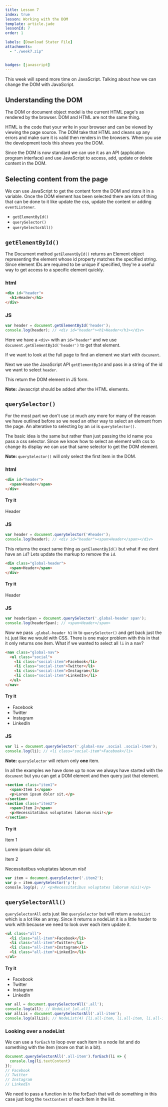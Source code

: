 ```yaml
---
title: Lesson 7
index: true
lesson: Working with the DOM
template: article.jade
lessonId: 7
order: 1

labels: [Download Stater File]
attachments:
  - "./week7.zip"


badges: [javascript]
---
```


This week will spend more time on JavaScript.  Talking about how we can change the DOM with JavaScript.

<span class="more"></span>

## Understanding the DOM

The DOM or document object model is the current HTML page's as rendered by the browser.  DOM and HTML are not the same thing.

HTML is the code that your write in your browser and can be viewed by viewing the page source.  The DOM take that HTML and cleans up any errors and make sure it is valid then renders in the browsers.  When you use the development tools this shows you the DOM.

Since the DOM is now standard we can use it as an API (application program interface) and use JavaScript to access, add, update or delete content in the DOM.

## Selecting content from the page

We can use JavaScript to get the content form the DOM and store it in a variable.  Once the DOM element has been selected there are lots of thing that can be done to it like update the css, update the content or adding `eventListener`.

* `getElementById()`
* `querySelector()`
* `querySelectorAll()`

## `getElementById()`

The Document method `getElementById()` returns an Element object representing the element whose id property matches the specified string. Since element IDs are required to be unique if specified, they're a useful way to get access to a specific element quickly.

### html

```html
<div id="header">
  <h1>Header</h1>
</div>
```

### JS

```javascript
var header = document.getElementById('header');
console.log(header); // <div id="header"><h1>Header</h1></div>
```

Here we have a `<div>` with an `id="header"` and we use `document.getElementById('header')` to get that element.

If we want to look at the full page to find an element we start with `document`.

Next we use the JavaScript API `getElementById` and pass in a string of the id we want to select `header`.

This return the DOM element in JS form.

**Note:** Javascript should be added after the HTML elements.

## `querySelector()`

For the most part we don't use `id` much any more for many of the reason we have outlined before so we need an other way to select an element from the page.  An alterative to selecting by an `id` is `querySelector()`.

The basic idea is the same but rather than just passing the id name you pass a css selector.  Since we know how to select an element with css to change its display we can use that same selector to get the DOM element.

**Note:** `querySelector()` will only select the first item in the DOM.

### html

```html
<div id="header">
  <span>Header</span>
</div>
```
#### Try it
<div id="header">
  <span>Header</span>
</div>

### JS

```javascript
var header = document.querySelector('#header');
console.log(header); // <div id="header"><span>Header</span></div>
```

This returns the exact same thing as `getElementById()` but what if we dont have an `id`?  Lets update the markup to remove the `id`.

```html
<div class="global-header">
  <span>Header</span>
</div>
```
#### Try it
<div class="global-header">
  <span>Header</span>
</div>

### JS

```javascript
var headerSpan = document.querySelector('.global-header span');
console.log(headerSpan); // <span>Header</span>
```

Now we pass `.global-header h1` in to `querySelector()` and get back just the `h1` just like we would with CSS.  There is one major problem with this in that it only returns one item.  What if we wanted to select all `li` in a nav?

```html
<nav class="global-nav">
  <ul class="social">
    <li class="social-item">Facebook</li>
    <li class="social-item">Twitter</li>
    <li class="social-item">Instagram</li>
    <li class="social-item">LinkedIn</li>
  </ul>
</nav>
```
#### Try it
<nav class="global-nav">
  <ul class="social">
    <li class="social-item">Facebook</li>
    <li class="social-item">Twitter</li>
    <li class="social-item">Instagram</li>
    <li class="social-item">LinkedIn</li>
  </ul>
</nav>

### JS

```javascript
var li = document.querySelector('.global-nav .social .social-item');
console.log(li); // <li class="social-item">Facebook</li>
```

**Note:** `querySelector` will return only **one** item.

In all the examples we have done up to now we always have started with the `document` but you can get a DOM element and then query just that element.

```html
<section class="item1">
  <span>Item 1</span>
  <p>Lorem ipsum dolor sit.</p>
</section>
<section class="item2">
  <span>Item 2</span>
  <p>Necessitatibus voluptates laborum nisi!</p>
</section>
```

#### Try it

<section class="item1">
  <span>Item 1</span>
  <p>Lorem ipsum dolor sit.</p>
</section>
<section class="item2">
  <span>Item 2</span>
  <p>Necessitatibus voluptates laborum nisi!</p>
</section>

```javascript
var item = document.querySelector('.item2');
var p = item.querySelector('p');
conosle.log(p); // <p>Necessitatibus voluptates laborum nisi!</p>
```

## `querySelectorAll()`

`querySelectorAll` acts just like `querySelector` but will return a `nodeList` which is a lot like an array.  Since it returns a nodeList it is a little harder to work with because we need to look over each item update it.

```html
<ul class="all">
  <li class="all-item">Facebook</li>
  <li class="all-item">Twitter</li>
  <li class="all-item">Instagram</li>
  <li class="all-item">LinkedIn</li>
</ul>
```
#### Try it

<ul class="all">
  <li class="all-item">Facebook</li>
  <li class="all-item">Twitter</li>
  <li class="all-item">Instagram</li>
  <li class="all-item">LinkedIn</li>
</ul>

```javascript
var all = document.querySelectorAll('.all');
console.log(all); // NodeList [ul.all]
var allLis = document.querySelectorAll('.all-item');
console.log(allLis); // NodeList(4) [li.all-item, li.all-item, li.all-item, li.all-item]
```

### Looking over a nodeList

We can use a `forEach` to loop over each item in a node list and do something with the item (more on that in a bit).

```javascript
document.querySelectorAll('.all-item').forEach(li => {
  console.log(li.textContent)
});
// Facebook
// Twitter
// Instagram
// LinkedIn
```

We need to pass a function in to the forEach that will do something in this case just long the `textContent` of each item in the list.